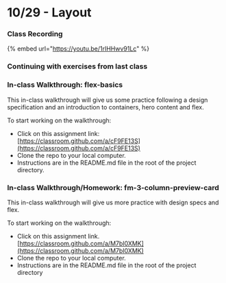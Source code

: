 # 10/29 - Layout

### Class Recording

{% embed url="https://youtu.be/1rIHHwv91Lc" %}

### Continuing with exercises from last class

### In-class Walkthrough: flex-basics

This in-class walkthrough will give us some practice following a design specification and an introduction to containers, hero content and flex.

To start working on the walkthrough:

* Click on this assignment link: [https://classroom.github.com/a/cF9FE13S](https://classroom.github.com/a/cF9FE13S)
* Clone the repo to your local computer.
* Instructions are in the README.md file in the root of the project directory.

### In-class Walkthrough/Homework: fm-3-column-preview-card

This in-class walkthrough will give us more practice with design specs and flex.

To start working on the walkthrough:

* Click on this assignment link. [https://classroom.github.com/a/M7bI0XMK](https://classroom.github.com/a/M7bI0XMK)
* Clone the repo to your local computer.
* Instructions are in the README.md file in the root of the project directory
